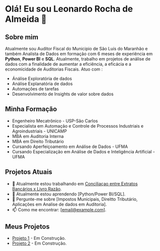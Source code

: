 # Olá! Eu sou Leonardo Rocha de Almeida 👋

## Sobre mim
Atualmente sou Auditor Fiscal do Municipio de São Luís do Maranhão e também Analista de Dados em formação com 6 meses de experiência em **Python**, **Power BI** e **SQL**. Atualmente, trabalho em projetos de análise de dados com a finalidade de aumentar a eficiência, a eficácia e a economicidade de Auditorias Fiscais.
Atuo com :
- Ánálise Exploratória de dados
- Análise Explanatória de dados
- Automações de tarefas
- Desenvolvimento de Insights de valor sobre dados

## Minha Formação
- Engenheiro Mecatrônico - USP-São Carlos
- Especialista em Automação e Controle de Processos Industriais e Agroindustriais - UNICAMP
- MBA em Auditoria Interna
- MBA em Direito Tributário
- Cursando Aperfeiçoamento em Análise de Dados - UFMA 
- Cursando Especialização em Análise de Dados e Inteligência Artificial - UFMA


## Projetos Atuais
- 🔭 Atualmente estou trabalhando em [Conciliaçao entre Extratos Bancários x Livro Razão](link).
- 🌱 Atualmente estou aprendendo [Python/Power BI/SQL].
- 💬 Pergunte-me sobre [Impostos Municipais, Direitto Tributário, Aplicações em Analise de dados em Auditoria].
- 📫 Como me encontrar: [email@example.com].

## Meus Projetos
- [Projeto 1](link) - Em Construção.
- [Projeto 2](link) - Em Construção.

